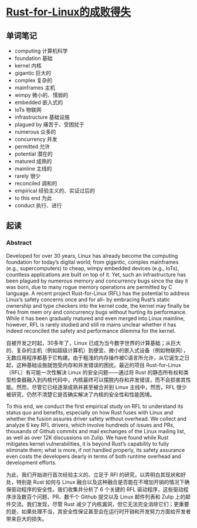 # [Rust-for-Linux的成败得失](https://www.usenix.org/system/files/atc24-li-hongyu.pdf)

## 单词笔记

- computing 计算机科学
- foundation 基础
- kernel 内核
- gigantic 巨大的
- complex 复杂的
- mainframes 主机
- wimpy 微小的、懦弱的
- embedded 嵌入式的
- IoTs 物联网
- infrastructure 基础设施
- plagued by 痛苦于、受困扰于
- numerous 众多的
- concurrency 并发
- permitted 允许
- potential 潜在的
- matured 成熟的
- mainline 主线的
- rarely 很少
- reconciled 调和的
- empirical 经验主义的、实证过后的
- to this end 为此
- conduct 执行、进行


## 起读

### Abstract

Developed for over 30 years, Linux has already become the
 computing foundation for today’s digital world; from gigantic,
 complex mainframes (e.g., supercomputers) to cheap, wimpy
 embedded devices (e.g., IoTs), countless applications are built
 on top of it. Yet, such an infrastructure has been plagued by
 numerous memory and concurrency bugs since the day it was
 born, due to many rogue memory operations are permitted
 by C language. A recent project Rust-for-Linux (RFL) has
 the potential to address Linux’s safety concerns once and for
 all– by embracing Rust’s static ownership and type checkers
 into the kernel code, the kernel may finally be free from mem
ory and concurrency bugs without hurting its performance.
 While it has been gradually matured and even merged into
 Linux mainline, however, RFL is rarely studied and still re
mains unclear whether it has indeed reconciled the safety and
 performance dilemma for the kernel.

自被开发之时起，30多年了，Linux 已成为当今数字世界的计算基础；从巨大的、复杂的主机（例如超级计算机）到便宜、微小的嵌入式设备（例如物联网），无数应用程序都基于它构建。由于粗浅的内存操作被C语言所允许，从它诞生之日起，这种基础设施就饱受内存和并发错误的困扰。最近的项目 Rust-for-Linux（RFL）有可能一次性解决 Linux 的安全问题——通过将 Rust 的静态所有权和类型检查器融入到内核代码中，内核最终可以摆脱内存和并发错误，而不会损害其性能。然而，尽管它已经逐渐成熟并甚至被合并到 Linux 主线中，然而，RFL 很少被研究，仍然不清楚它是否确实解决了内核的安全性和性能困境。

To this end, we conduct the first empirical study on RFL
 to understand its status quo and benefits, especially on how
 Rust fuses with Linux and whether the fusion assures driver
 safety without overhead. We collect and analyze 6 key RFL
 drivers, which involve hundreds of issues and PRs, thousands
 of Github commits and mail exchanges of the Linux mailing
 list, as well as over 12K discussions on Zulip. We have found
 while Rust mitigates kernel vulnerabilities, it is beyond Rust’s
 capability to fully eliminate them; what is more, if not handled
 properly, its safety assurance even costs the developers dearly
 in terms of both runtime overhead and development efforts.

为此，我们开始进行首次经验主义的、立足于 RFl 的研究，以弄明白其现状和好处，特别是 Rust 如何与 Linux 融合以及这种融合是否能在不增加开销的情况下确保驱动程序的安全性。我们收集并分析了 6 个关键的 RFL 驱动程序，这些驱动程序涉及数百个问题、PR、数千个 Github 提交以及 Linux 邮件列表和 Zulip 上的邮件交流。我们发现，尽管 Rust 减少了内核漏洞，但它无法完全消除它们；更重要的是，如果处理不当，其安全性保证甚至会在运行时开销和开发努力方面给开发者带来巨大的损失。